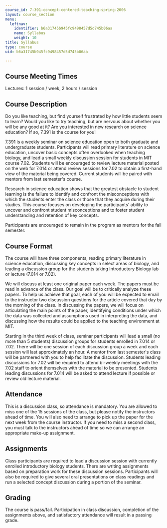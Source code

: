 ```yaml
---
course_id: 7-391-concept-centered-teaching-spring-2006
layout: course_section
menu:
  leftnav:
    identifier: b6a31745b945fc9498457d5d745b06aa
    name: Syllabus
    weight: 10
title: Syllabus
type: course
uid: b6a31745b945fc9498457d5d745b06aa

---
```


Course Meeting Times
--------------------

Lectures: 1 session / week, 2 hours / session

Course Description
------------------

Do you like teaching, but find yourself frustrated by how little students seem to learn? Would you like to try teaching, but are nervous about whether you will be any good at it? Are you interested in new research on science education? If so, 7.391 is the course for you!

7.391 is a weekly seminar on science education open to both graduate and undergraduate students. Participants will read primary literature on science education, uncover basic concepts often overlooked when teaching biology, and lead a small weekly discussion session for students in MIT course 7.02. Students will be encouraged to review lecture material posted on the web for 7.014 or attend review sessions for 7.02 to obtain a first-hand view of the material being covered. Current students will be paired with mentors from last semester's course.

Research in science education shows that the greatest obstacle to student learning is the failure to identify and confront the misconceptions with which the students enter the class or those that they acquire during their studies. This course focuses on developing the participants' ability to uncover and confront student misconceptions and to foster student understanding and retention of key concepts.

Participants are encouraged to remain in the program as mentors for the fall semester.

Course Format
-------------

The course will have three components, reading primary literature in science education, discussing key concepts in select areas of biology, and leading a discussion group for the students taking Introductory Biology lab or lecture (7.014 or 7.02).

We will discuss at least one original paper each week. The papers must be read in advance of the class. Our goal will be to critically analyze these papers. To help us achieve that goal, each of you will be expected to email to the instructor two discussion questions for the article covered that day by the morning of the class. In discussing the papers, we will focus on articulating the main points of the paper, identifying conditions under which the data was collected and assumptions used in interpreting the data, and discussing how the results could be applied to the teaching environment at MIT.

Starting in the third week of class, seminar participants will lead a small (no more than 5 students) discussion groups for students enrolled in 7.014 or 7.02. There will be one session of each discussion group a week and each session will last approximately an hour. A mentor from last semester's class will be partnered with you to help facilitate the discussion. Students leading discussions for 7.02 will be required to attend bi-weekly meetings with the 7.02 staff to orient themselves with the material to be presented. Students leading discussions for 7.014 will be asked to attend lecture if possible or review old lecture material.

Attendance
----------

This is a discussion class, so attendance is mandatory. You are allowed to miss one of the 15 sessions of the class, but please notify the instructors ahead of time. You will also need to arrange to pick up the paper for the next week from the course instructor. If you need to miss a second class, you must talk to the instructors ahead of time so we can arrange an appropriate make-up assignment.

Assignments
-----------

Class participants are required to lead a discussion session with currently enrolled introductory biology students. There are writing assignments based on preparation work for these discussion sessions. Participants will also be required to give several oral presentations on class readings and run a selected concept discussion during a portion of the seminar.

Grading
-------

The course is pass/fail. Participation in class discussion, completion of the assignments above, and satisfactory attendance will result in a passing grade.